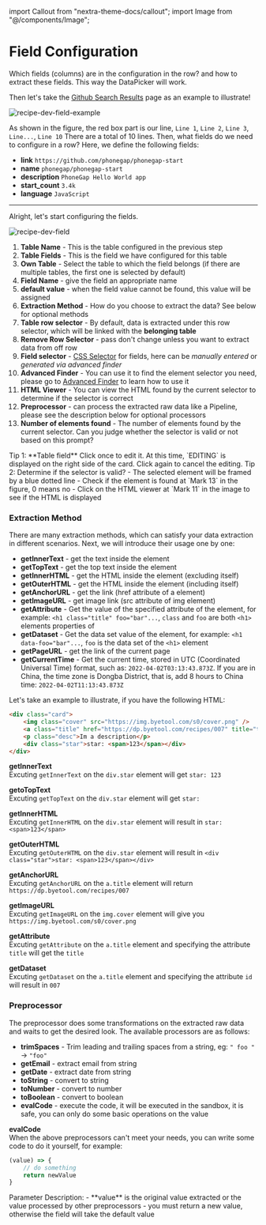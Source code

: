 import Callout from "nextra-theme-docs/callout";
import Image from "@/components/Image";

# Field Configuration

Which fields (columns) are in the configuration in the row? and how to extract these fields. This way the DataPicker will work.

Then let's take the [Github Search Results](https://github.com/search?q=hello+world&type=Repositories) page as an example to illustrate!

<Image src="/screenshots/recipe-dev-field-example.png" alt="recipe-dev-field-example" />

As shown in the figure, the red box part is our line, `Line 1`, `Line 2`, `Line 3`, `Line...`, `Line 10` There are a total of 10 lines. Then, what fields do we need to configure in a row? Here, we define the following fields:

- **link** `https://github.com/phonegap/phonegap-start`
- **name** `phonegap/phonegap-start`
- **description** `PhoneGap Hello World app`
- **start_count** `3.4k`
- **language** `JavaScript`

---

Alright, let's start configuring the fields.

<Image src="/screenshots/recipe-dev-field.png" alt="recipe-dev-field" />

1. **Table Name** - This is the table configured in the previous step
2. **Table Fields** - This is the field we have configured for this table
3. **Own Table** - Select the table to which the field belongs (if there are multiple tables, the first one is selected by default)
4. **Field Name** - give the field an appropriate name
5. **default value** - when the field value cannot be found, this value will be assigned
6. **Extraction Method** - How do you choose to extract the data? See below for optional methods
7. **Table row selector** - By default, data is extracted under this row selector, which will be linked with the **belonging table**
8. **Remove Row Selector** - pass don't change unless you want to extract data from off row
9. **Field selector** - [CSS Selector](/docs/recipe-development/css-selector) for fields, here can be _manually entered_ or _generated via advanced finder_
10. **Advanced Finder** - You can use it to find the element selector you need, please go to [Advanced Finder](/docs/recipe-development/advanced-finder) to learn how to use it
11. **HTML Viewer** - You can view the HTML found by the current selector to determine if the selector is correct
12. **Preprocessor** - can process the extracted raw data like a Pipeline, please see the description below for optional processors
13. **Number of elements found** - The number of elements found by the current selector. Can you judge whether the selector is valid or not based on this prompt?

<Callout emoji="💡">
Tip 1: **Table field** Click once to edit it. At this time, `EDITING` is displayed on the right side of the card. Click again to cancel the editing.
</Callout>

<Callout emoji="💡">
Tip 2: Determine if the selector is valid?
- The selected element will be framed by a blue dotted line
- Check if the element is found at `Mark 13` in the figure, 0 means no
- Click on the HTML viewer at `Mark 11` in the image to see if the HTML is displayed
</Callout>

### Extraction Method

There are many extraction methods, which can satisfy your data extraction in different scenarios. Next, we will introduce their usage one by one:

- **getInnerText** - get the text inside the element
- **getTopText** - get the top text inside the element
- **getInnerHTML** - get the HTML inside the element (excluding itself)
- **getOuterHTML** - get the HTML inside the element (including itself)
- **getAnchorURL** - get the link (href attribute of a element)
- **getImageURL** - get image link (src attribute of img element)
- **getAttribute** - Get the value of the specified attribute of the element, for example: `<h1 class="title" foo="bar"...`, `class` and `foo` are both `<h1>` elements properties of
- **getDataset** - Get the data set value of the element, for example: `<h1 data-foo="bar"...`, `foo` is the data set of the `<h1>` element
- **getPageURL** - get the link of the current page
- **getCurrentTime** - Get the current time, stored in UTC (Coordinated Universal Time) format, such as: `2022-04-02T03:13:43.873Z`. If you are in China, the time zone is Dongba District, that is, add 8 hours to China time: `2022-04-02T11:13:43.873Z`

Let's take an example to illustrate, if you have the following HTML:

```html
<div class="card">
    <img class="cover" src="https://img.byetool.com/s0/cover.png" />
    <a class="title" href="https://dp.byetool.com/recipes/007" title="title" data-id="007">Im a title</a>
    <p class="desc">Im a description</p>
    <div class="star">star: <span>123</span></div>
</div>
```

**getInnerText**  
Excuting `getInnerText` on the `div.star` element will get `star: 123`

**getoTopText**  
Excuting `getTopText` on the `div.star` element will get `star:`

**getInnerHTML**  
Excuting `getInnerHTML` on the `div.star` element will result in `star: <span>123</span>`

**getOuterHTML**  
Excuting `getOuterHTML` on the `div.star` element will result in `<div class="star">star: <span>123</span></div>`

**getAnchorURL**  
Excuting `getAnchorURL` on the `a.title` element will return `https://dp.byetool.com/recipes/007`

**getImageURL**  
Excuting `getImageURL` on the `img.cover` element will give you `https://img.byetool.com/s0/cover.png`

**getAttribute**  
Excuting `getAttribute` on the `a.title` element and specifying the attribute `title` will get the `title`

**getDataset**  
Excuting `getDataset` on the `a.title` element and specifying the attribute `id` will result in `007`

### Preprocessor

The preprocessor does some transformations on the extracted raw data and waits to get the desired look. The available processors are as follows:

- **trimSpaces** - Trim leading and trailing spaces from a string, eg: `" foo "` -> `"foo"`
- **getEmail** - extract email from string
- **getDate** - extract date from string
- **toString** - convert to string
- **toNumber** - convert to number
- **toBoolean** - convert to boolean
- **evalCode** - execute the code, it will be executed in the sandbox, it is safe, you can only do some basic operations on the value

**evalCode**  
When the above preprocessors can't meet your needs, you can write some code to do it yourself, for example:

```js
(value) => {
    // do something
    return newValue
}
```

<Callout emoji="💡">
Parameter Description:  
- **value** is the original value extracted or the value processed by other preprocessors
- you must return a new value, otherwise the field will take the default value
</Callout>
